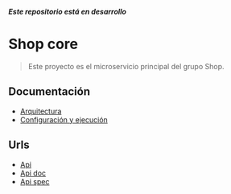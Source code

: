 _**Este repositorio está en desarrollo**_
# Shop core
> Este proyecto es el microservicio principal del grupo Shop.
 

## Documentación

- [Arquitectura](https://github.com/DomingoAlvarez99/shop/blob/master/README.md#Microservicios)
- [Configuración y ejecución](https://github.com/DomingoAlvarez99/shop/blob/master/README.md#Configuraci%C3%B3n-y-ejecuci%C3%B3n)

## Urls

- [Api](http://localhost:8080/api/v0)
- [Api doc](http://localhost:8080/api/v0/swagger-ui.html)
- [Api spec](http://localhost:8080/api/v0/api-docs)